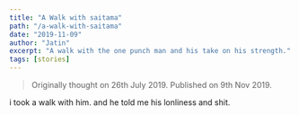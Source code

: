 ```yaml
---
title: "A Walk with saitama"
path: "/a-walk-with-saitama"
date: "2019-11-09"
author: "Jatin"
excerpt: "A walk with the one punch man and his take on his strength."
tags: [stories]
---
```


> Originally thought on 26th July 2019. Published on 9th Nov 2019.

i took a walk with him. and he told me his lonliness and shit.
